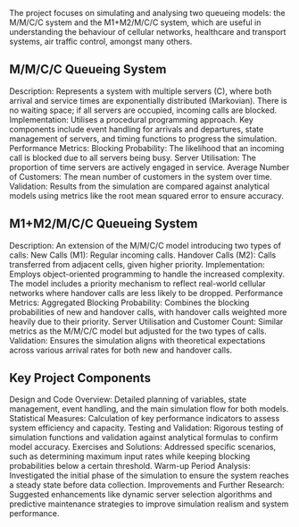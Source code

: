 The project focuses on simulating and analysing two queueing models: the M/M/C/C system and the M1+M2/M/C/C system, which are useful in understanding the behaviour of cellular networks, healthcare and transport systems, air traffic control, amongst many others.

## M/M/C/C Queueing System
Description: Represents a system with multiple servers (C), where both arrival and service times are exponentially distributed (Markovian). There is no waiting space; if all servers are occupied, incoming calls are blocked.
Implementation: Utilises a procedural programming approach. Key components include event handling for arrivals and departures, state management of servers, and timing functions to progress the simulation.
Performance Metrics:
Blocking Probability: The likelihood that an incoming call is blocked due to all servers being busy.
Server Utilisation: The proportion of time servers are actively engaged in service.
Average Number of Customers: The mean number of customers in the system over time.
Validation: Results from the simulation are compared against analytical models using metrics like the root mean squared error to ensure accuracy.
## M1+M2/M/C/C Queueing System
Description: An extension of the M/M/C/C model introducing two types of calls:
New Calls (M1): Regular incoming calls.
Handover Calls (M2): Calls transferred from adjacent cells, given higher priority.
Implementation: Employs object-oriented programming to handle the increased complexity. The model includes a priority mechanism to reflect real-world cellular networks where handover calls are less likely to be dropped.
Performance Metrics:
Aggregated Blocking Probability: Combines the blocking probabilities of new and handover calls, with handover calls weighted more heavily due to their priority.
Server Utilisation and Customer Count: Similar metrics as the M/M/C/C model but adjusted for the two types of calls.
Validation: Ensures the simulation aligns with theoretical expectations across various arrival rates for both new and handover calls.
## Key Project Components
Design and Code Overview: Detailed planning of variables, state management, event handling, and the main simulation flow for both models.
Statistical Measures: Calculation of key performance indicators to assess system efficiency and capacity.
Testing and Validation: Rigorous testing of simulation functions and validation against analytical formulas to confirm model accuracy.
Exercises and Solutions: Addressed specific scenarios, such as determining maximum input rates while keeping blocking probabilities below a certain threshold.
Warm-up Period Analysis: Investigated the initial phase of the simulation to ensure the system reaches a steady state before data collection.
Improvements and Further Research: Suggested enhancements like dynamic server selection algorithms and predictive maintenance strategies to improve simulation realism and system performance.
